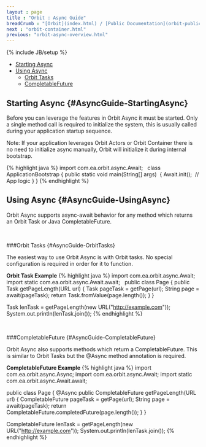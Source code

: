 ```yaml
---
layout : page
title : "Orbit : Async Guide"
breadCrumb : "[Orbit](index.html) / [Public Documentation](orbit-public-documentation.html) / [Async](orbit-async.html)"
next : "orbit-container.html"
previous: "orbit-async-overview.html"
---
```

{% include JB/setup %}



-  [Starting Async](#AsyncGuide-StartingAsync)
-  [Using Async](#AsyncGuide-UsingAsync)
    -  [Orbit Tasks](#AsyncGuide-OrbitTasks)
    -  [CompletableFuture](#AsyncGuide-CompletableFuture)



Starting Async {#AsyncGuide-StartingAsync}
----------


Before you can leverage the features in Orbit Async it must be started. Only a single method call is required to initialize the system, this is usually called during your application startup sequence.


Note: If your application leverages Orbit Actors or Orbit Container there is no need to initialize async manually, Orbit will initialize it during internal bootstrap.


{% highlight java %}
import com.ea.orbit.async.Await;
 
class ApplicationBootstrap
{
    public static void main(String[] args) 
    {
        Await.init(); 
        // App logic
    }
}
{% endhighlight %}

Using Async {#AsyncGuide-UsingAsync}
----------


Orbit Async supports async-await behavior for any method which returns an Orbit Task or Java CompletableFuture.


 


###Orbit Tasks {#AsyncGuide-OrbitTasks}


The easiest way to use Orbit Async is with Orbit tasks. No special configuration is required in order for it to function.

**Orbit Task Example** 
{% highlight java %}
import com.ea.orbit.async.Await;
import static com.ea.orbit.async.Await.await;
 
public class Page
{
    public Task<Integer> getPageLength(URL url)
    {
        Task<String> pageTask = getPage(url);
        String page = await(pageTask);
        return Task.fromValue(page.length());
    }
}

Task<Integer> lenTask = getPageLength(new URL("http://example.com"));
System.out.println(lenTask.join());
{% endhighlight %}

 


###CompletableFuture {#AsyncGuide-CompletableFuture}


Orbit Async also supports methods which return a CompletableFuture. This is similar to Orbit Tasks but the @Async method annotation is required.

**CompletableFuture Example** 
{% highlight java %}
import com.ea.orbit.async.Async;
import com.ea.orbit.async.Await;
import static com.ea.orbit.async.Await.await;

public class Page
{
    @Async
    public CompletableFuture<Integer> getPageLength(URL url)
    {
        CompletableFuture<String> pageTask = getPage(url);
        String page = await(pageTask);
        return CompletableFuture.completedFuture(page.length());
    }
 }

CompletableFuture<Integer> lenTask = getPageLength(new URL("http://example.com"));
System.out.println(lenTask.join());
{% endhighlight %}
